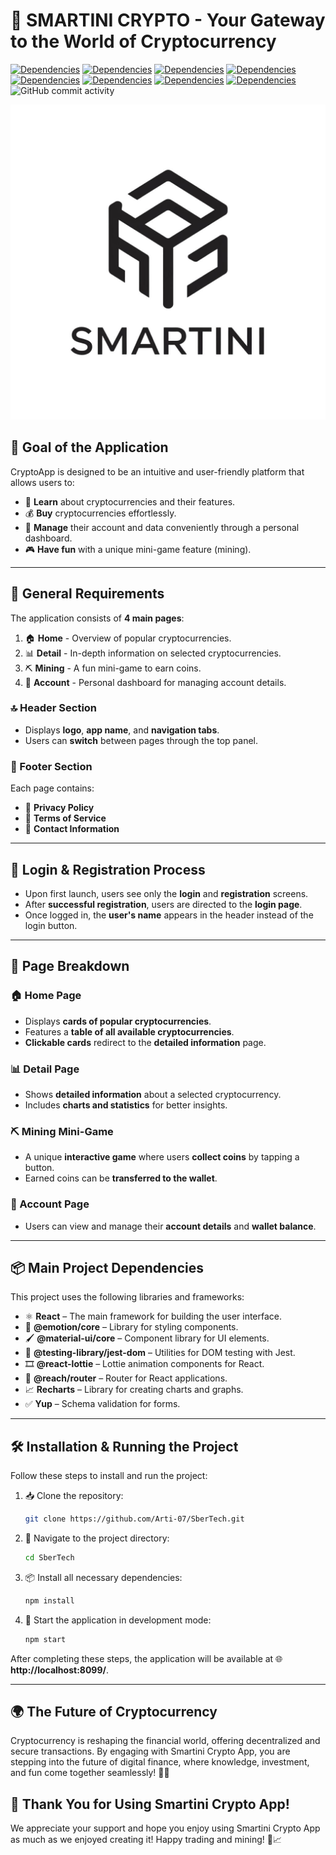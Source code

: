 
#  🚀 SMARTINI CRYPTO - Your Gateway to the World of Cryptocurrency
[![Dependencies](https://img.shields.io/badge/react-18.3.1-blue?style=flat-square&logo=react)](https://www.npmjs.com/package/react)
[![Dependencies](https://img.shields.io/badge/@react-router-dom?style=flat-square&logo=router)](https://www.npmjs.com/package/react-router-dom)
[![Dependencies](https://img.shields.io/badge/recharts-lightgrey?style=flat-square&logo=chart.js)](https://www.npmjs.com/package/recharts)
[![Dependencies](https://img.shields.io/badge/@react--lottie-purple?style=flat-square&logo=lottie)](https://www.npmjs.com/package/@react-lottie)
[![Dependencies](https://img.shields.io/badge/yup-orange?style=flat-square&logo=yup)](https://www.npmjs.com/package/yup)
[![Dependencies](https://img.shields.io/badge/@emotion--core-green?style=flat-square&logo=emotion)](https://www.npmjs.com/package/@emotion/core)
[![Dependencies](https://img.shields.io/badge/@material--ui-core-red?style=flat-square&logo=material-ui)](https://www.npmjs.com/package/@material-ui/core)
[![Dependencies](https://img.shields.io/badge/@testing--library-jest--dom-yellow?style=flat-square&logo=jest)](https://www.npmjs.com/package/@testing-library/jest-dom)
![GitHub commit activity](https://img.shields.io/github/commit-activity/t/Arti-07/SberTech)

![Logo smartini crypto](https://github.com/Arti-07/SberTech/blob/dev/src/assets/images/Logo_smartini_crypto.jpg?raw=true)


## 🎯 Goal of the Application
CryptoApp is designed to be an intuitive and user-friendly platform that allows users to:

- 📖 **Learn** about cryptocurrencies and their features.
- 💰 **Buy** cryptocurrencies effortlessly.
- 🔐 **Manage** their account and data conveniently through a personal dashboard.
- 🎮 **Have fun** with a unique mini-game feature (mining).

---

## 📌 General Requirements
The application consists of **4 main pages**:
1. 🏠 **Home** - Overview of popular cryptocurrencies.
2. 📊 **Detail** - In-depth information on selected cryptocurrencies.
3. ⛏️ **Mining** - A fun mini-game to earn coins.
4. 👤 **Account** - Personal dashboard for managing account details.

### 🔝 Header Section
- Displays **logo**, **app name**, and **navigation tabs**.
- Users can **switch** between pages through the top panel.

### 🔻 Footer Section
Each page contains:
- 🔏 **Privacy Policy**
- 📜 **Terms of Service**
- 📩 **Contact Information**

---

## 🔑 Login & Registration Process
- Upon first launch, users see only the **login** and **registration** screens.
- After **successful registration**, users are directed to the **login page**.
- Once logged in, the **user's name** appears in the header instead of the login button.

---

## 📍 Page Breakdown

### 🏠 Home Page
- Displays **cards of popular cryptocurrencies**.
- Features a **table of all available cryptocurrencies**.
- **Clickable cards** redirect to the **detailed information** page.

### 📊 Detail Page
- Shows **detailed information** about a selected cryptocurrency.
- Includes **charts and statistics** for better insights.

### ⛏️ Mining Mini-Game
- A unique **interactive game** where users **collect coins** by tapping a button.
- Earned coins can be **transferred to the wallet**.

### 👤 Account Page
- Users can view and manage their **account details** and **wallet balance**.

---

## 📦 Main Project Dependencies

This project uses the following libraries and frameworks:

- ⚛️ **React** – The main framework for building the user interface.
- 🎨 **@emotion/core** – Library for styling components.
- 🖌️ **@material-ui/core** – Component library for UI elements.
- 🧪 **@testing-library/jest-dom** – Utilities for DOM testing with Jest.
- 🎞️ **@react-lottie** – Lottie animation components for React.
- 🔀 **@reach/router** – Router for React applications.
- 📈 **Recharts** – Library for creating charts and graphs.
- ✅ **Yup** – Schema validation for forms.

---

## 🛠 Installation & Running the Project

Follow these steps to install and run the project:

1. 📥 Clone the repository:
   ```bash
   git clone https://github.com/Arti-07/SberTech.git
   ```

2. 📂 Navigate to the project directory:
   ```bash
   cd SberTech
   ```

3. 📦 Install all necessary dependencies:
   ```bash
   npm install
   ```

4. 🚀 Start the application in development mode:
   ```bash
   npm start
   ```

After completing these steps, the application will be available at 🌐 **http://localhost:8099/**.

---

## 🌍 The Future of Cryptocurrency
Cryptocurrency is reshaping the financial world, offering decentralized and secure transactions. By engaging with Smartini Crypto App, you are stepping into the future of digital finance, where knowledge, investment, and fun come together seamlessly! 🚀💡

## 💜 Thank You for Using Smartini Crypto App!
We appreciate your support and hope you enjoy using Smartini Crypto App as much as we enjoyed creating it! Happy trading and mining! 💎📈


